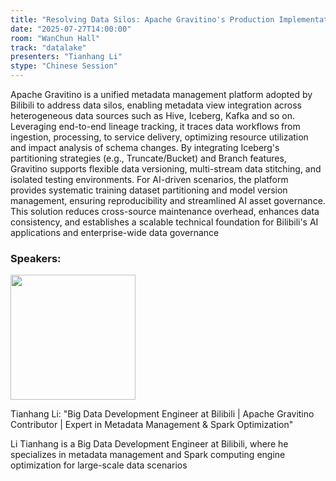 ```yaml
---
title: "Resolving Data Silos: Apache Gravitino's Production Implementation Practices at Bilibili"
date: "2025-07-27T14:00:00"
room: "WanChun Hall"
track: "datalake"
presenters: "Tianhang Li"
stype: "Chinese Session"
---
```


Apache Gravitino is a unified metadata management platform adopted by Bilibili to address data silos, enabling metadata view integration across heterogeneous data sources such as Hive, Iceberg, Kafka and so on. Leveraging ​end-to-end lineage tracking, it traces data workflows from ingestion, processing, to service delivery, optimizing resource utilization and impact analysis of schema changes. By integrating Iceberg's partitioning strategies (e.g., Truncate/Bucket) and Branch features, Gravitino supports flexible data versioning, multi-stream data stitching, and isolated testing environments. For AI-driven scenarios, the platform provides systematic ​training dataset partitioning and model version management, ensuring reproducibility and streamlined AI asset governance. This solution reduces cross-source maintenance overhead, enhances data consistency, and establishes a scalable technical foundation for Bilibili's AI applications and enterprise-wide data governance

### Speakers:


<img src="https://sessionize.com/image/1f8c-400o400o1-HBNHNwxpA2kUNRMibne31Z.jpg" width="200" /><br/>

Tianhang Li: "Big Data Development Engineer at Bilibili | Apache Gravitino Contributor | Expert in Metadata Management & Spark Optimization"

Li Tianhang is a Big Data Development Engineer at Bilibili, where he specializes in metadata management and Spark computing engine optimization for large-scale data scenarios